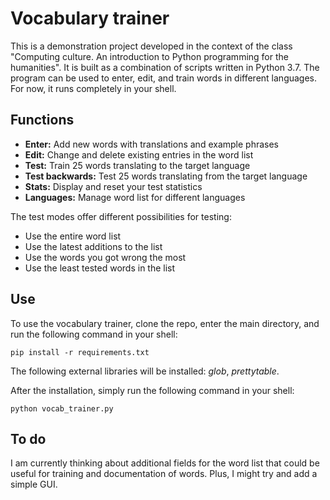 # Vocabulary trainer

This is a demonstration project developed in the context of the class "Computing culture. An introduction to Python programming for the humanities". It is built as a combination of scripts written in Python 3.7. The program can be used to enter, edit, and train words in different languages. For now, it runs completely in your shell.

## Functions

- **Enter:** Add new words with translations and example phrases
- **Edit:** Change and delete existing entries in the word list
- **Test:** Train 25 words translating to the target language
- **Test backwards:** Test 25 words translating from the target language
- **Stats:** Display and reset your test statistics 
- **Languages:** Manage word list for different languages

The test modes offer different possibilities for testing:

- Use the entire word list
- Use the latest additions to the list
- Use the words you got wrong the most
- Use the least tested words in the list

## Use

To use the vocabulary trainer, clone the repo, enter the main directory, and run the following command in your shell:

``pip install -r requirements.txt``

The following external libraries will be installed: *glob*, *prettytable*.

After the installation, simply run the following command in your shell:

``python vocab_trainer.py``

## To do

I am currently thinking about additional fields for the word list that could be useful for training and documentation of words. Plus, I might try and add a simple GUI.
